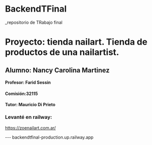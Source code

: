 # BackendTFinal
_repositorio de TRabajo final
# Proyecto: tienda nailart. Tienda de productos de una nailartist.

## Alumno: Nancy Carolina Martinez

#### Profesor: Farid Sessin
#### Comisión:32115
#### Tutor: Mauricio Di Prieto

### Levanté en railway:

https://zoenailart.com.ar/

--- backendtfinal-production.up.railway.app
